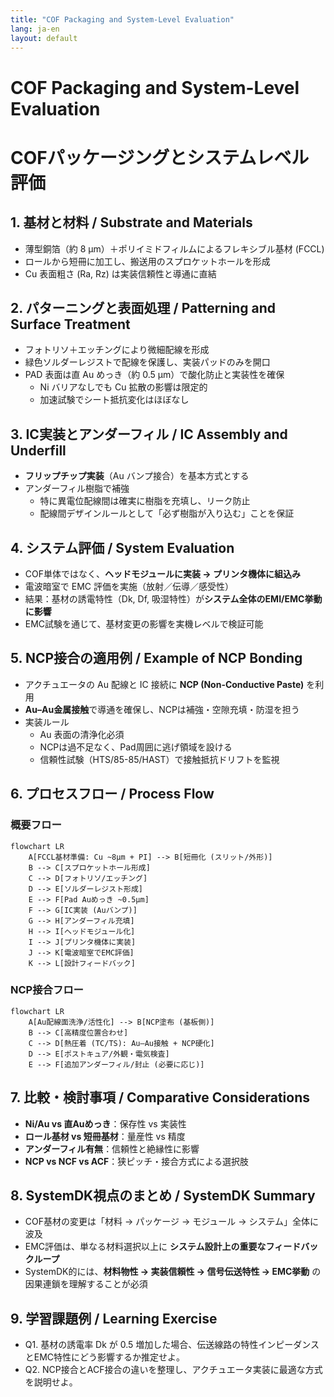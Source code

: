 ```yaml
---
title: "COF Packaging and System-Level Evaluation"
lang: ja-en
layout: default
---
```


# COF Packaging and System-Level Evaluation  
# COFパッケージングとシステムレベル評価

## 1. 基材と材料 / Substrate and Materials
- 薄型銅箔（約 8 µm）＋ポリイミドフィルムによるフレキシブル基材 (FCCL)  
- ロールから短冊に加工し、搬送用のスプロケットホールを形成  
- Cu 表面粗さ (Ra, Rz) は実装信頼性と導通に直結  

## 2. パターニングと表面処理 / Patterning and Surface Treatment
- フォトリソ＋エッチングにより微細配線を形成  
- 緑色ソルダーレジストで配線を保護し、実装パッドのみを開口  
- PAD 表面は直 Au めっき（約 0.5 µm）で酸化防止と実装性を確保  
  - Ni バリアなしでも Cu 拡散の影響は限定的  
  - 加速試験でシート抵抗変化はほぼなし  

## 3. IC実装とアンダーフィル / IC Assembly and Underfill
- **フリップチップ実装**（Au バンプ接合）を基本方式とする  
- アンダーフィル樹脂で補強  
  - 特に異電位配線間は確実に樹脂を充填し、リーク防止  
  - 配線間デザインルールとして「必ず樹脂が入り込む」ことを保証  

## 4. システム評価 / System Evaluation
- COF単体ではなく、**ヘッドモジュールに実装 → プリンタ機体に組込み**  
- 電波暗室で EMC 評価を実施（放射／伝導／感受性）  
- 結果：基材の誘電特性（Dk, Df, 吸湿特性）が**システム全体のEMI/EMC挙動に影響**  
- EMC試験を通じて、基材変更の影響を実機レベルで検証可能  

## 5. NCP接合の適用例 / Example of NCP Bonding
- アクチュエータの Au 配線と IC 接続に **NCP (Non-Conductive Paste)** を利用  
- **Au–Au金属接触**で導通を確保し、NCPは補強・空隙充填・防湿を担う  
- 実装ルール  
  - Au 表面の清浄化必須  
  - NCPは過不足なく、Pad周囲に逃げ領域を設ける  
  - 信頼性試験（HTS/85-85/HAST）で接触抵抗ドリフトを監視  

## 6. プロセスフロー / Process Flow

### 概要フロー
```mermaid
flowchart LR
    A[FCCL基材準備: Cu ~8µm + PI] --> B[短冊化 (スリット/外形)]
    B --> C[スプロケットホール形成]
    C --> D[フォトリソ/エッチング]
    D --> E[ソルダーレジスト形成]
    E --> F[Pad Auめっき ~0.5µm]
    F --> G[IC実装 (Auバンプ)]
    G --> H[アンダーフィル充填]
    H --> I[ヘッドモジュール化]
    I --> J[プリンタ機体に実装]
    J --> K[電波暗室でEMC評価]
    K --> L[設計フィードバック]
```

### NCP接合フロー
```mermaid
flowchart LR
    A[Au配線面洗浄/活性化] --> B[NCP塗布 (基板側)]
    B --> C[高精度位置合わせ]
    C --> D[熱圧着 (TC/TS): Au–Au接触 + NCP硬化]
    D --> E[ポストキュア/外観・電気検査]
    E --> F[追加アンダーフィル/封止 (必要に応じ)]
```

## 7. 比較・検討事項 / Comparative Considerations
- **Ni/Au vs 直Auめっき**：保存性 vs 実装性  
- **ロール基材 vs 短冊基材**：量産性 vs 精度  
- **アンダーフィル有無**：信頼性と絶縁性に影響  
- **NCP vs NCF vs ACF**：狭ピッチ・接合方式による選択肢  

## 8. SystemDK視点のまとめ / SystemDK Summary
- COF基材の変更は「材料 → パッケージ → モジュール → システム」全体に波及  
- EMC評価は、単なる材料選択以上に **システム設計上の重要なフィードバックループ**  
- SystemDK的には、**材料物性 → 実装信頼性 → 信号伝送特性 → EMC挙動** の因果連鎖を理解することが必須  

## 9. 学習課題例 / Learning Exercise
- Q1. 基材の誘電率 Dk が 0.5 増加した場合、伝送線路の特性インピーダンスとEMC特性にどう影響するか推定せよ。  
- Q2. NCP接合とACF接合の違いを整理し、アクチュエータ実装に最適な方式を説明せよ。

